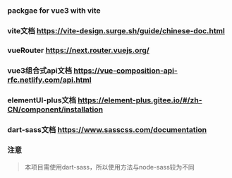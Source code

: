 ### packgae for vue3 with vite

### vite文档 <https://vite-design.surge.sh/guide/chinese-doc.html>

### vueRouter <https://next.router.vuejs.org/>

### vue3组合式api文档 <https://vue-composition-api-rfc.netlify.com/api.html>

### elementUI-plus文档 <https://element-plus.gitee.io/#/zh-CN/component/installation>

### dart-sass文档 <https://www.sasscss.com/documentation>

### 注意

> 本项目需使用dart-sass，所以使用方法与node-sass较为不同
